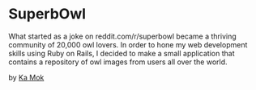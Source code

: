 # SuperbOwl 
What started as a joke on reddit.com/r/superbowl became a thriving community of 20,000 owl lovers. In order to hone my web development skills using Ruby on Rails, I decided to make a small application that contains a repository of owl images from users all over the world.

by [Ka Mok](https://kamok-web.herokuapp.com)